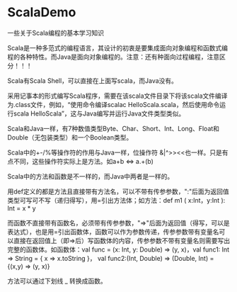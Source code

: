 # ScalaDemo
一些关于Scala编程的基本学习知识

Scala是一种多范式的编程语言，其设计的初衷是要集成面向对象编程和函数式编程的各种特性。而Java是面向对象编程的。注意：还有种面向过程编程，注意区分！！！

Scala有Scala Shell，可以直接在上面写scala，而Java没有。

采用记事本的形式编写Scala程序，需要在该scala文件目录下将该scala文件编译为.class文件，例如，“使用命令编译scalac HelloScala.scala，然后使用命令运行scala HelloScala”，这与Java编写并运行Java文件类型类似。

Scala和Java一样，有7种数值类型Byte、Char、Short、Int、Long、Float和Double（无包装类型）和一个Boolean类型。

Scala中的+-/%等操作符的作用与Java一样，位操作符 &|^>><<也一样。只是有点不同，这些操作符实际上是方法。如a+b <=> a.+(b)

Scala中的方法和函数是不一样的，而Java中两者是一样的。

用def定义的都是方法且直接带有方法名，可以不带有传参参数，":"后面为返回值类型可写可不写（递归得写），用=引出方法体；如方法：def m1 ( x:Int，y:Int ): Int = x * y

而函数不直接带有函数名，必须带有传参参数，"=>"后面为返回值（得写，可以是表达式），也是用=引出函数体，函数可以作为参数传递，传参参数带有变量名可以直接在返回值上（即=>后）写函数体的内容，传参参数不带有变量名则需要写出完整的函数体。如函数体：val func = (x: Int, y: Double) => (y, x)，val func1: Int => String = { x => x.toString }， val func2:(Int, Double) => (Double, Int) = {(x,y) => (y, x)}

方法可以通过下划线 _ 转换成函数。
